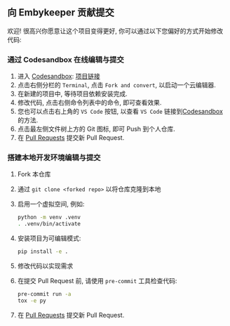 ## 向 Embykeeper 贡献提交

欢迎! 很高兴你愿意让这个项目变得更好, 你可以通过以下您偏好的方式开始修改代码:

### 通过 Codesandbox 在线编辑与提交

1. 进入 [Codesandbox](https://codesandbox.io/): [项目链接](https://codesandbox.io/s/github/embykeeper/embykeeper/tree/main)
2. 点击右侧分栏的 `Terminal`, 点击 `Fork and convert`, 以启动一个云编辑器.
3. 在新建的项目中, 等待项目依赖安装完成.
4. 修改代码, 点击右侧命令列表中的命令, 即可查看效果.
5. 您也可以点击右上角的 `VS Code` 按钮, 以查看 `VS Code` 链接到[Codesandbox](https://codesandbox.io/) 的方法.
6. 点击最左侧文件树上方的 Git 图标, 即可 Push 到个人仓库.
7. 在 [Pull Requests](https://github.com/embykeeper/embykeeper/pulls) 提交新 Pull Request.

### 搭建本地开发环境编辑与提交

1. Fork 本仓库
2. 通过 `git clone <forked repo>` 以将仓库克隆到本地
3. 启用一个虚拟空间, 例如:

   ```bash
   python -m venv .venv
   . .venv/bin/activate
   ```
4. 安装项目为可编辑模式:

   ```bash
   pip install -e .
   ```
5. 修改代码以实现需求
6. 在提交 Pull Request 前, 请使用 `pre-commit` 工具检查代码:

   ```bash
   pre-commit run -a
   tox -e py
   ```
7. 在 [Pull Requests](https://github.com/embykeeper/embykeeper/pulls) 提交新 Pull Request.
